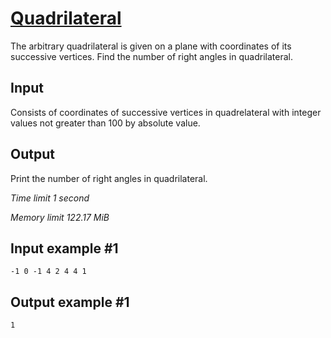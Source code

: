 # [Quadrilateral](https://www.e-olymp.com/en/problems/144)

The arbitrary quadrilateral is given on a plane with coordinates of its successive vertices. Find the number of right angles in quadrilateral.

## Input

Consists of coordinates of successive vertices in quadrelateral with integer values not greater than 100 by absolute value.

## Output

Print the number of right angles in quadrilateral.

_Time limit 1 second_

_Memory limit 122.17 MiB_

## Input example #1
```
-1 0 -1 4 2 4 4 1
```

## Output example #1
```
1
```

